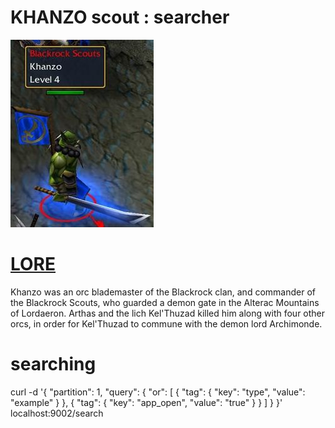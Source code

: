 # KHANZO scout : searcher
![khanzo](../_/img/khanzo.jpg)

# [LORE](https://wow.gamepedia.com/Khanzo)

Khanzo was an orc blademaster of the Blackrock clan, and commander of
the Blackrock Scouts, who guarded a demon gate in the Alterac
Mountains of Lordaeron. Arthas and the lich Kel'Thuzad killed him
along with four other orcs, in order for Kel'Thuzad to commune with
the demon lord Archimonde.


# searching

curl -d '{
  "partition": 1,
  "query": {
    "or": [
      {
        "tag": {
          "key": "type",
          "value": "example"
        }
      },
      {
        "tag": {
          "key": "app_open",
          "value": "true"
        }
      }
    ]
  }
}' localhost:9002/search

